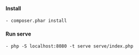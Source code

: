 #### Install
    - composer.phar install

#### Run serve
    - php -S localhost:8080 -t serve serve/index.php
